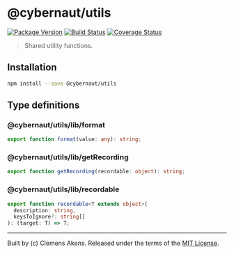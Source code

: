 # @cybernaut/utils

[![Package Version][badge-npm-image]][badge-npm-link]
[![Build Status][badge-travis-image]][badge-travis-link]
[![Coverage Status][badge-coveralls-image]][badge-coveralls-link]

> Shared utility functions.

## Installation

```sh
npm install --save @cybernaut/utils
```

## Type definitions

### @cybernaut/utils/lib/format

```ts
export function format(value: any): string;
```

### @cybernaut/utils/lib/getRecording

```ts
export function getRecording(recordable: object): string;
```

### @cybernaut/utils/lib/recordable

```ts
export function recordable<T extends object>(
  description: string,
  keysToIgnore?: string[]
): (target: T) => T;
```

---
Built by (c) Clemens Akens. Released under the terms of the [MIT License][cybernaut-license].

[badge-npm-image]: https://img.shields.io/npm/v/@cybernaut/utils.svg
[badge-npm-link]: https://www.npmjs.com/package/@cybernaut/utils
[badge-travis-image]: https://travis-ci.org/clebert/cybernaut.svg?branch=master
[badge-travis-link]: https://travis-ci.org/clebert/cybernaut
[badge-coveralls-image]: https://coveralls.io/repos/github/clebert/cybernaut/badge.svg?branch=master
[badge-coveralls-link]: https://coveralls.io/github/clebert/cybernaut?branch=master

[cybernaut-license]: https://github.com/clebert/cybernaut/blob/master/LICENSE
